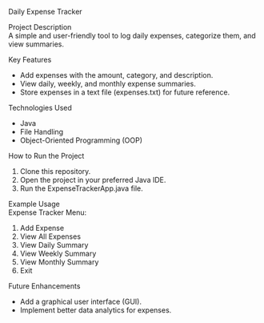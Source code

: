 Daily Expense Tracker

Project Description  
A simple and user-friendly tool to log daily expenses, categorize them, and view summaries.

Key Features  
- Add expenses with the amount, category, and description.  
- View daily, weekly, and monthly expense summaries.  
- Store expenses in a text file (expenses.txt) for future reference.  

Technologies Used  
- Java  
- File Handling  
- Object-Oriented Programming (OOP)  

How to Run the Project  
1. Clone this repository.  
2. Open the project in your preferred Java IDE.  
3. Run the ExpenseTrackerApp.java file.  

Example Usage  
Expense Tracker Menu:
1. Add Expense  
2. View All Expenses  
3. View Daily Summary  
4. View Weekly Summary  
5. View Monthly Summary  
6. Exit  

Future Enhancements  
- Add a graphical user interface (GUI).  
- Implement better data analytics for expenses.
